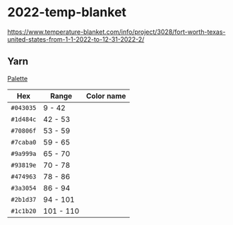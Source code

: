 # 2022-temp-blanket

https://www.temperature-blanket.com/info/project/3028/fort-worth-texas-united-states-from-1-1-2022-to-12-31-2022-2/

## Yarn

[Palette](https://www.crochet.com/yarn/palette/c/5420132)

| Hex | Range | Color name |
|-----|-------|------------|
| `#043035` | 9 - 42 |  |
| `#1d484c` | 42 - 53 |  |
| `#70806f` | 53 - 59 |  |
| `#7caba0` | 59 - 65 |  |
| `#9a999a` | 65 - 70 |  |
| `#93819e` | 70 - 78 |  |
| `#474963` | 78 - 86 |  |
| `#3a3054` | 86 - 94 |  |
| `#2b1d37` | 94 - 101 |  |
| `#1c1b20` | 101 - 110 |  |
